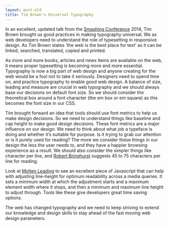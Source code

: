 ```yaml
---
layout: post-old
title: Tim Brown's Universal Typography 
---
```


In an excellent, updated talk from the [Smashing Conference](http://smashingconf.com/) 2014, Tim Brown brought us good practices in making typography universal. We as web developers need to understand the role of typesetting in responsive design. As Tim Brown states ‘the web is the best place for text’ as it can be linked, searched, translated, copied and printed.

As more and more books, articles and news items are available on the web, it means proper typesetting is becoming more and more essential. Typography is now a big part of web design and anyone creating for the web would be a fool not to take it seriously. Designers need to spend time on, and practice typography to enable good web design. A balance of size, leading and measure are crucial in web typography and we should always base our decisions on default font size. So we should consider the theoretical box around a font character (the em box or em square) as this becomes the font size in our CSS.

Tim brought forward an idea that tools should use font metrics to help us make design decisions. So we need to understand things like baseline and cap height to make good design decisions. These font metrics are a major influence on our design. We need to think about what job a typeface is doing and whether it’s suitable for purpose. Is it trying to grab our attention or is it purely used for reading? The more we consider these things in our design the less the user needs to, and they have a happier browsing experience as a result. We should also consider the simpler things like character per line, and [Robert Bringhurst](http://en.wikipedia.org/wiki/Robert_Bringhurst) suggests 45 to 75 characters per line for reading.

Look at [Molten Leading](https://github.com/Wilto/Molten-Leading) to see an excellent piece of Javascript that can help with adjusting line-height for optimum readability across a media queries. It sets a minimum width at which the adjustment starts and a maximum element width where it stops, and then a minimum and maximum line height to adjust through. Tools like these give developers great time saving options.

The web has changed typography and we need to keep striving to extend our knowledge and design skills to stay ahead of the fast moving web design parameters.
